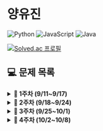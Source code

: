 # 양유진

![Python](https://img.shields.io/badge/python-3670A0?style=for-the-badge&logo=python&logoColor=ffdd54)
![JavaScript](https://img.shields.io/badge/javascript-%23323330.svg?style=for-the-badge&logo=javascript&logoColor=%23F7DF1E)
![Java](https://img.shields.io/badge/java-%23ED8B00.svg?style=for-the-badge&logo=java&logoColor=white)

<!-- {handle}부분에 백준 아이디 적으시면 돼요 ! -->

[![Solved.ac
프로필](http://mazassumnida.wtf/api/v2/generate_badge?boj=vikira)](https://solved.ac/{vikira})

<!-- 그냥 예시에요 !! 참고하시고 하셔도 되고 굳이 안하셔도 괘요 !! 자율입니다 ~~  !! -->

## **💻 문제 목록**

<details markdown="1">
<summary><strong>📄 1주차 (9/11~9/17) </strong></summary>

| 푼 문제 수 |                  문제번호/URL                  |    제목    | 풀이                                                         |
| :--------: | :--------------------------------------------: | :--------: | ------------------------------------------------------------ |
|     1      |  [1259](https://www.acmicpc.net/problem/1259)  | 팰린드롬수 | [풀이](https://github.com/SoobinJung1013/coding_test_study/blob/main/yoojinYang/BaekJoon/1/1259.py) |
|     2      | [13458](https://www.acmicpc.net/problem/13458) | 시험 감독  | [풀이](https://github.com/SoobinJung1013/coding_test_study/blob/main/yoojinYang/BaekJoon/1/13458.py) |
|     3      | [14563](https://www.acmicpc.net/problem/14563) |   완전수   | [풀이](https://github.com/SoobinJung1013/coding_test_study/blob/main/yoojinYang/BaekJoon/1/14563.py) |
|     4      |  [2753](https://www.acmicpc.net/problem/2753)  |    윤년    | [풀이](https://github.com/SoobinJung1013/coding_test_study/blob/main/yoojinYang/BaekJoon/1/2753.py) |
|     5      |  [8958](https://www.acmicpc.net/problem/8958)  |   OX퀴즈   | [풀이](https://github.com/SoobinJung1013/coding_test_study/blob/main/yoojinYang/BaekJoon/1/8958.py) |


---

</details>

<details markdown="1">
<summary><strong>📄 2주차 (9/18~9/24) </strong></summary>


| 푼 문제 수 |                         문제번호/URL                         |         제목         | 풀이                                                         |
| :--------: | :----------------------------------------------------------: | :------------------: | ------------------------------------------------------------ |
|     1      |         [1152](https://www.acmicpc.net/problem/1152)         |     단어의 개수      | [풀이](https://github.com/SoobinJung1013/coding-test-study/blob/main/yoojinYang/BaekJoon/2/1152.py) |
|     2      |         [2750](https://www.acmicpc.net/problem/2750)         |     수 정렬하기      | [풀이](https://github.com/SoobinJung1013/coding-test-study/blob/main/yoojinYang/BaekJoon/2/2750.py) |
|     3      | [가운데 글자 가져오기](https://programmers.co.kr/learn/courses/30/lessons/12903) | 가운데 글자 가져오기 | [풀이](https://github.com/SoobinJung1013/coding-test-study/blob/main/yoojinYang/Programmers/2/1.py) |
|     4      |                           EPPER 7                            |      확대 기능       | [풀이](https://github.com/SoobinJung1013/coding-test-study/blob/main/yoojinYang/BaekJoon/2/EPPER7.py) |

---

</details>

<details markdown="1">
<summary><strong>📄 3주차 (9/25~10/1) </strong></summary>

| 푼 문제 수 |                  문제번호/URL                  |         제목          | 풀이                                                         |
| :--------: | :--------------------------------------------: | :-------------------: | ------------------------------------------------------------ |
|     1      |  [1157](https://www.acmicpc.net/problem/1157)  |       단어 공부       | [풀이](https://github.com/SoobinJung1013/coding-test-study/blob/main/yoojinYang/BaekJoon/3/1157.py) |
|     2      | [10988](https://www.acmicpc.net/problem/10988) | 팰린드롬인지 확인하기 | [풀이](https://github.com/SoobinJung1013/coding-test-study/blob/main/yoojinYang/BaekJoon/3/10988.py) |
|     3      |                   EPPER 15-3                   |     재고 없는 날      | [풀이](https://github.com/SoobinJung1013/coding-test-study/blob/main/yoojinYang/BaekJoon/3/epper15-3.py) |
|     4      |                   EPPER 15-4                   |      100 만들기       | [풀이](https://github.com/SoobinJung1013/coding-test-study/blob/main/yoojinYang/BaekJoon/3/epper15-4.py) |
|     5      |                   EPPER 15-5                   |      문자열 압축      | [풀이](https://github.com/SoobinJung1013/coding-test-study/blob/main/yoojinYang/BaekJoon/3/epper15-5.py) |

---

</details>

<details markdown="1">
<summary><strong>📄 4주차 (10/2~10/8) </strong></summary>


| 푼 문제 수 |                 문제번호/URL                 |   제목   | 풀이                                                         |
| :--------: | :------------------------------------------: | :------: | ------------------------------------------------------------ |
|     1      | [5585](https://www.acmicpc.net/problem/5585) | 거스름돈 | [풀이](https://github.com/SoobinJung1013/coding-test-study/blob/main/yoojinYang/BaekJoon/3/1157.py) |
|     2      | [5622](https://www.acmicpc.net/problem/5622) |  다이얼  | [풀이](https://github.com/SoobinJung1013/coding-test-study/blob/main/yoojinYang/BaekJoon/3/10988.py) |
|     3      |                                              |          | [풀이](https://github.com/SoobinJung1013/coding-test-study/blob/main/yoojinYang/BaekJoon/3/epper15-3.py) |
|     4      |                                              |          | [풀이](https://github.com/SoobinJung1013/coding-test-study/blob/main/yoojinYang/BaekJoon/3/epper15-4.py) |
|     5      |                                              |          | [풀이](https://github.com/SoobinJung1013/coding-test-study/blob/main/yoojinYang/BaekJoon/3/epper15-5.py) |

---

</details>

